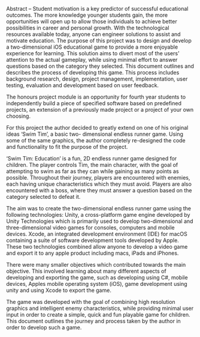 Abstract – Student motivation is a key predictor of successful educational outcomes. The more knowledge younger students gain, the more opportunities will open up to allow those individuals to achieve better possibilities in career and personal growth. With the technological resources available today, anyone can engineer solutions to assist and motivate education. The purpose of this project was to design and develop a two-dimensional iOS educational game to provide a more enjoyable experience for learning. This solution aims to divert most of the users’ attention to the actual gameplay, while using minimal effort to answer questions based on the category they selected. This document outlines and describes the process of developing this game. This process includes background research, design, project management, implementation, user testing, evaluation and development based on user feedback.

The honours project module is an opportunity for fourth year students to independently build a piece of specified software based on predefined projects, an extension of a previously made project or a project of your own choosing.

For this project the author decided to greatly extend on one of his original ideas ‘Swim Tim’, a basic two- dimensional endless runner game. Using some of the same graphics, the author completely re-designed the code and functionality to fit the purpose of the project.

‘Swim Tim: Education’ is a fun, 2D endless runner game designed for children. The player controls Tim, the main character, with the goal of attempting to swim as far as they can while gaining as many points as possible. Throughout their journey, players are encountered with enemies, each having unique characteristics which they must avoid. Players are also encountered with a boss, where they must answer a question based on the category selected to defeat it.

The aim was to create the two-dimensional endless runner game using the following technologies: Unity, a cross-platform game engine developed by Unity Technologies which is primarily used to develop two-dimensional and three-dimensional video games
for consoles, computers and mobile devices. Xcode, an integrated development environment (IDE) for macOS containing a suite of software development tools developed by Apple. These two technologies combined allow anyone to develop a video game and export it to any apple product including macs, iPads and iPhones.

There were many smaller objectives which contributed towards the main objective. This involved learning about many different aspects of developing and exporting the game, such as developing using C#, mobile devices, Apples mobile operating system (iOS), game development using unity and using Xcode to export the game.

The game was developed with the goal of combining high resolution graphics and intelligent enemy characteristics, while providing minimal user input in order to create a simple, quick and fun playable game for children. This document outlines the journey and process taken by the author in order to develop such a game.
